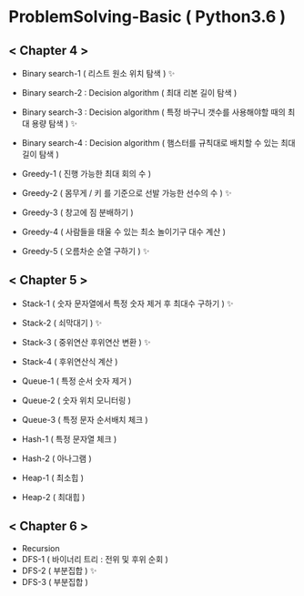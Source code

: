 # ProblemSolving-Basic ( Python3.6 )

## < Chapter 4 >
- Binary search-1 ( 리스트 원소 위치 탐색 ) ✨
- Binary search-2 : Decision algorithm ( 최대 리본 길이 탐색 )
- Binary search-3 : Decision algorithm ( 특정 바구니 갯수를 사용해야할 때의 최대 용량 탐색 ) ✨
- Binary search-4 : Decision algorithm ( 햄스터를 규칙대로 배치할 수 있는 최대 길이 탐색 )

- Greedy-1 ( 진행 가능한 최대 회의 수 )
- Greedy-2 ( 몸무게 / 키 를 기준으로 선발 가능한 선수의 수 ) ✨
- Greedy-3 ( 창고에 짐 분배하기 )
- Greedy-4 ( 사람들을 태울 수 있는 최소 놀이기구 대수 계산 )
- Greedy-5 ( 오름차순 순열 구하기 ) ✨

## < Chapter 5 >
- Stack-1 ( 숫자 문자열에서 특정 숫자 제거 후 최대수 구하기 ) ✨
- Stack-2 ( 쇠막대기 ) ✨
- Stack-3 ( 중위연산 후위연산 변환 ) ✨
- Stack-4 ( 후위연산식 계산 ) 

- Queue-1 ( 특정 순서 숫자 제거 )
- Queue-2 ( 숫자 위치 모니터링 )
- Queue-3 ( 특정 문자 순서배치 체크 )

- Hash-1 ( 특정 문자열 체크 )
- Hash-2 ( 아나그램 )

- Heap-1 ( 최소힙 )
- Heap-2 ( 최대힙 )

## < Chapter 6 >
- Recursion
- DFS-1 ( 바이너리 트리 : 전위 및 후위 순회 )
- DFS-2 ( 부분집합 ) ✨
- DFS-3 ( 부분집합 )
